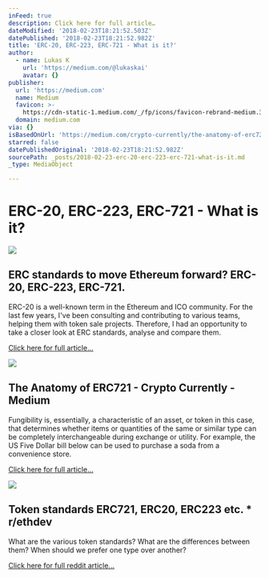 ```yaml
---
inFeed: true
description: Click here for full article…
dateModified: '2018-02-23T18:21:52.503Z'
datePublished: '2018-02-23T18:21:52.982Z'
title: 'ERC-20, ERC-223, ERC-721 - What is it?'
author:
  - name: Lukas K
    url: 'https://medium.com/@lukaskai'
    avatar: {}
publisher:
  url: 'https://medium.com'
  name: Medium
  favicon: >-
    https://cdn-static-1.medium.com/_/fp/icons/favicon-rebrand-medium.3Y6xpZ-0FSdWDnPM3hSBIA.ico
  domain: medium.com
via: {}
isBasedOnUrl: 'https://medium.com/crypto-currently/the-anatomy-of-erc721-e9db77abfc24'
starred: false
datePublishedOriginal: '2018-02-23T18:21:52.982Z'
sourcePath: _posts/2018-02-23-erc-20-erc-223-erc-721-what-is-it.md
_type: MediaObject

---
```

# **ERC-20, ERC-223, ERC-721 - What is it?**

<article style=""><img src="https://cdn-images-1.medium.com/max/1200/1*yDdrX7p23wdG9zebXfHdZQ.png" /><h1>ERC standards to move Ethereum forward? ERC-20, ERC-223, ERC-721.</h1><p>ERC-20 is a well-known term in the Ethereum and ICO community. For the last few years, I've been consulting and contributing to various teams, helping them with token sale projects. Therefore, I had an opportunity to take a closer look at ERC standards, analyse and compare them.</p></article>

[Click here for full article...][0]

<article style=""><img src="https://imgflo.herokuapp.com/graph/2b2431f8e7ba7b0/2280cc84fe9f9a7fb03717e0962cb271/noop.png?input=https%3A%2F%2Fcdn-images-1.medium.com%2Fmax%2F1200%2F1*TX5Jg6--E0Z-WHq8-Etgjw.png" /><h1>The Anatomy of ERC721 - Crypto Currently - Medium</h1><p>Fungibility is, essentially, a characteristic of an asset, or token in this case, that determines whether items or quantities of the same or similar type can be completely interchangeable during exchange or utility. For example, the US Five Dollar bill below can be used to purchase a soda from a convenience store.</p></article>

[Click here for full article...][1]

<article style=""><img src="https://s3-us-west-2.amazonaws.com/the-grid-img/p/7239aeb40bf68045d892f6e98786fd62632231eb.png" /><h1>Token standards ERC721, ERC20, ERC223 etc. * r/ethdev</h1><p>What are the various token standards? What are the differences between them? When should we prefer one type over another?</p></article>

[Click here for full reddit article...][2]

[0]: https://medium.com/wepower/erc-standards-to-move-ethereum-forward-erc-20-erc-223-erc-721-e1712456449d "Click here for full article..."
[1]: https://medium.com/crypto-currently/the-anatomy-of-erc721-e9db77abfc24 "Click here for full article..."
[2]: https://www.reddit.com/r/ethdev/comments/7hilh5/token_standards_erc721_erc20_erc223_etc/ "Click here for full reddit thread..."